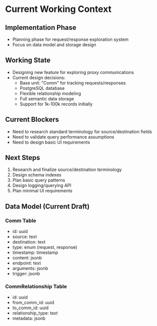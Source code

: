 # Current Working Context

## Implementation Phase
- Planning phase for request/response exploration system
- Focus on data model and storage design

## Working State
- Designing new feature for exploring proxy communications
- Current design decisions:
  - Base unit: "Comm" for tracking requests/responses
  - PostgreSQL database
  - Flexible relationship modeling
  - Full semantic data storage
  - Support for 1k-100k records initially

## Current Blockers
- Need to research standard terminology for source/destination fields
- Need to validate query performance assumptions
- Need to design basic UI requirements

## Next Steps
1. Research and finalize source/destination terminology
2. Design schema indexes
3. Plan basic query patterns
4. Design logging/querying API
5. Plan minimal UI requirements

## Data Model (Current Draft)
### Comm Table
- id: uuid
- source: text
- destination: text
- type: enum (request, response)
- timestamp: timestamp
- content: jsonb
- endpoint: text
- arguments: jsonb
- trigger: jsonb

### CommRelationship Table
- id: uuid
- from_comm_id: uuid
- to_comm_id: uuid
- relationship_type: text
- metadata: jsonb 
